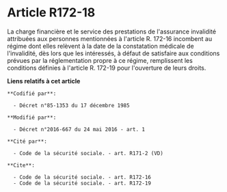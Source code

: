 # Article R172-18

La charge financière et le service des prestations de l'assurance invalidité attribuées aux personnes mentionnées à l'article
R. 172-16 incombent au régime dont elles relèvent à la date de la constatation médicale de l'invalidité, dès lors que les
intéressés, à défaut de satisfaire aux conditions prévues par la réglementation propre à ce régime, remplissent les
conditions définies à l'article R. 172-19 pour l'ouverture de leurs droits.

**Liens relatifs à cet article**

	**Codifié par**:

	  - Décret n°85-1353 du 17 décembre 1985

	**Modifié par**:

	  - Décret n°2016-667 du 24 mai 2016 - art. 1

	**Cité par**:

	  - Code de la sécurité sociale. - art. R171-2 (VD)

	**Cite**:

	  - Code de la sécurité sociale. - art. R172-16
	  - Code de la sécurité sociale. - art. R172-19
